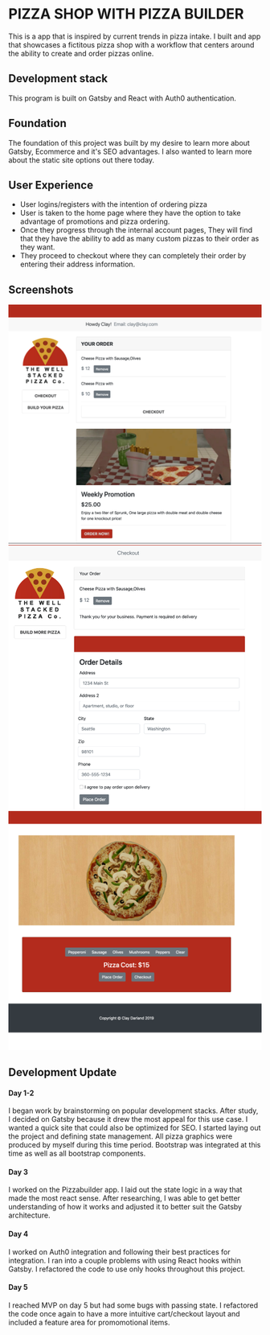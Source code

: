 # PIZZA SHOP WITH PIZZA BUILDER

This is a app that is inspired by current trends in pizza intake. I built and app that showcases a fictitous pizza shop with a workflow that centers around the ability to create and order pizzas online. 

## Development stack

This program is built on Gatsby and React with Auth0 authentication.

## Foundation

The foundation of this project was built by my desire to learn more about Gatsby, Ecommerce and it's SEO advantages. I also wanted to learn more about the static site options out there today.

## User Experience

* User logins/registers with the intention of ordering pizza
* User is taken to the home page where they have the option to take advantage of promotions and pizza ordering. 
* Once they progress through the internal account pages, They will find that they have the ability to add as many custom pizzas to their order as they want.
* They proceed to checkout where they can completely their order by entering their address information. 

## Screenshots

![picture](img/screenshot-home-cart.png)
![picture](img/screenshot-order-checkout.png)
![picture](img/screenshot-pizza-builder.png)


## Development Update
#### Day 1-2
I began work by brainstorming on popular development stacks. After study, I decided on Gatsby because it drew the most appeal for this use case. I wanted a quick site that could also be optimized for SEO. I started laying out the project and defining state management. All pizza graphics were produced by myself during this time period. Bootstrap was integrated at this time as well as all bootstrap components. 

#### Day 3
I worked on the Pizzabuilder app. I laid out the state logic in a way that made the most react sense. After researching, I was able to get better understanding of how it works and adjusted it to better suit the Gatsby architecture. 

#### Day 4
I worked on Auth0 integration and following their best practices for integration. I ran into a couple problems with using React hooks within Gatsby. I refactored the code to use only hooks throughout this project. 

#### Day 5
I reached MVP on day 5 but had some bugs with passing state. I refactored the code once again to have a more intuitive cart/checkout layout and included a feature area for promomotional items. 






















